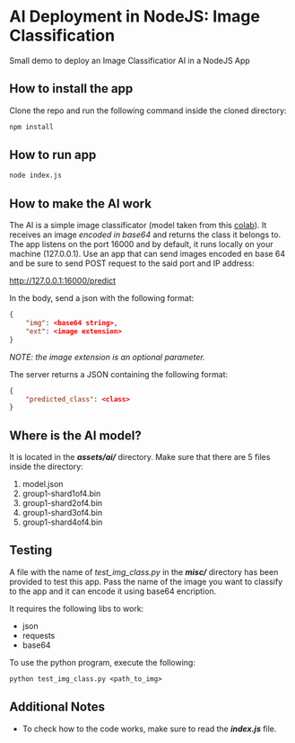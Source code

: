 # AI Deployment in NodeJS: Image Classification
Small demo to deploy an Image Classificatior AI in a NodeJS App

## How to install the app
Clone the repo and run the following command inside the cloned directory:

```bat
npm install
```

## How to run app

```bat
node index.js
```

## How to make the AI work
The AI is a simple image classificator (model taken from this [colab](https://www.tensorflow.org/tutorials/images/classification)). It receives an image *encoded in base64* and returns the class it belongs to.
The app listens on the port 16000 and by default, it runs locally on your machine (127.0.0.1).
Use an app that can send images encoded en base 64 and be sure to send POST request to the said port and IP address:

http://127.0.0.1:16000/predict

In the body, send a json with the following format:

```json
{
	"img": <base64 string>,
	"ext": <image extension>
}
```

*NOTE: the image extension is an optional parameter.*

The server returns a JSON containing the following format:


```json
{
	"predicted_class": <class>
}
```

## Where is the AI model?
It is located in the *__assets/ai/__* directory. Make sure that there are 5 files inside the directory:
1. model.json
2. group1-shard1of4.bin
3. group1-shard2of4.bin
4. group1-shard3of4.bin
5. group1-shard4of4.bin

## Testing
A file with the name of *test_img_class.py* in the *__misc/__* directory has been provided to test this app. Pass the name of the image you want to classify to the app and it can encode it using base64 encription.

It requires the following libs to work:
* json
* requests
* base64

To use the python program, execute the following:

```bat
python test_img_class.py <path_to_img>
```


## Additional Notes
* To check how to the code works, make sure to read the *__index.js__* file.